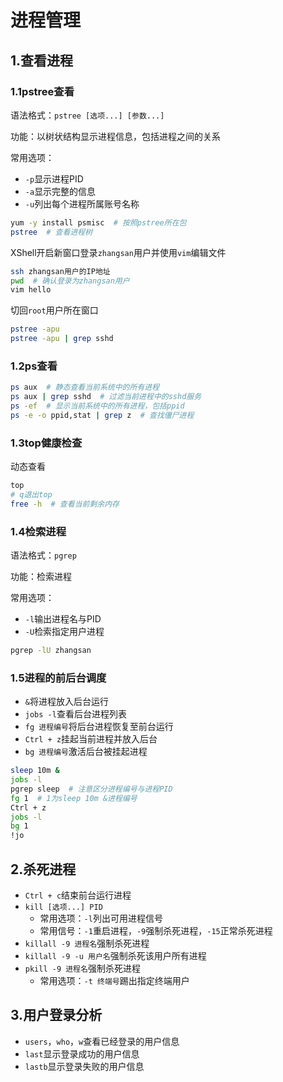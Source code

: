 # 进程管理

## 1.查看进程

### 1.1pstree查看

语法格式：`pstree [选项...] [参数...]`

功能：以树状结构显示进程信息，包括进程之间的关系

常用选项：

- `-p`显示进程PID
- `-a`显示完整的信息
- `-u`列出每个进程所属账号名称

```bash
yum -y install psmisc  # 按照pstree所在包
pstree  # 查看进程树
```

XShell开启新窗口登录`zhangsan`用户并使用`vim`编辑文件

```bash
ssh zhangsan用户的IP地址
pwd  # 确认登录为zhangsan用户
vim hello
```

切回`root`用户所在窗口

```bash
pstree -apu
pstree -apu | grep sshd
```



### 1.2ps查看

```bash
ps aux  # 静态查看当前系统中的所有进程
ps aux | grep sshd  # 过滤当前进程中的sshd服务
ps -ef  # 显示当前系统中的所有进程，包括ppid
ps -e -o ppid,stat | grep z  # 查找僵尸进程
```

### 1.3top健康检查

动态查看

```bash
top
# q退出top
free -h  # 查看当前剩余内存
```

### 1.4检索进程

语法格式：`pgrep`

功能：检索进程

常用选项：

- `-l`输出进程名与PID
- `-U`检索指定用户进程

```bash
pgrep -lU zhangsan
```

### 1.5进程的前后台调度

- `&`将进程放入后台运行
- `jobs -l`查看后台进程列表
- `fg 进程编号`将后台进程恢复至前台运行
- `Ctrl + z`挂起当前进程并放入后台
- `bg 进程编号`激活后台被挂起进程

```bash
sleep 10m &
jobs -l
pgrep sleep  # 注意区分进程编号与进程PID
fg 1  # 1为sleep 10m &进程编号
Ctrl + z
jobs -l
bg 1
!jo

```

## 2.杀死进程

- `Ctrl + c`结束前台运行进程
- `kill [选项...] PID`
  - 常用选项：`-l`列出可用进程信号
  - 常用信号：`-1`重启进程，`-9`强制杀死进程，`-15`正常杀死进程
- `killall -9 进程名`强制杀死进程
- `killall -9 -u 用户名`强制杀死该用户所有进程
- `pkill -9 进程名`强制杀死进程
  - 常用选项：`-t 终端号`踢出指定终端用户 



## 3.用户登录分析

- `users`，`who`，`w`查看已经登录的用户信息
- `last`显示登录成功的用户信息
- `lastb`显示登录失败的用户信息

